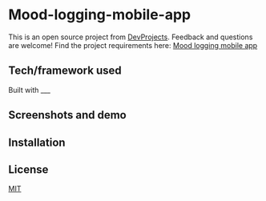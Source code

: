 # Mood-logging-mobile-app

This is an open source project from [DevProjects](http://www.codementor.io/projects). Feedback and questions are welcome!
Find the project requirements here: [Mood logging mobile app](https://www.codementor.io/projects/mobile/mood-logging-mobile-app-bjy9agv817)

## Tech/framework used
Built with ___

## Screenshots and demo


## Installation


## License
[MIT](https://choosealicense.com/licenses/mit/)

